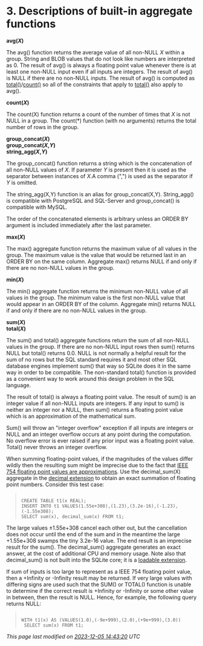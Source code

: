 # 3\. Descriptions of built\-in aggregate functions




**avg(*X*)**


 The avg() function
 returns the average value of all non\-NULL *X* within a
 group. String and BLOB values that do not look like numbers are
 interpreted as 0\.
 The result of avg() is always a floating point value whenever
 there is at least one non\-NULL input even if all
 inputs are integers. The result of avg() is NULL if
 there are no non\-NULL inputs. The result of avg() is computed
 as [total()](lang_aggfunc.html#sumunc)/[count()](lang_aggfunc.html#count) so all of the constraints that apply to
 [total()](lang_aggfunc.html#sumunc) also apply to avg().




**count(*X*)**


 The count(X) function returns
 a count of the number of times
 that *X* is not NULL in a group. The count(\*) function
 (with no arguments) returns the total number of rows in the group.




**group\_concat(*X*)  
group\_concat(*X*,*Y*)  
string\_agg(*X*,*Y*)**


 The group\_concat() function returns
 a string which is the concatenation of
 all non\-NULL values of *X*. If parameter *Y* is present then
 it is used as the separator
 between instances of *X*.A comma (",") is used as the separator
 if *Y* is omitted.
 
 The string\_agg(X,Y) function is an alias
 for group\_concat(X,Y). String\_agg() is compatible with PostgreSQL
 and SQL\-Server and group\_concat() is compatible with MySQL.
 
 The order of the concatenated elements is arbitrary unless an
 ORDER BY argument is included immediately after the last parameter.








**max(*X*)**


 The max() aggregate function
 returns the maximum value of all values in the group.
 The maximum value is the value that would be returned last in an
 ORDER BY on the same column. Aggregate max() returns NULL 
 if and only if there are no non\-NULL values in the group.




**min(*X*)**


 The min() aggregate function
 returns the minimum non\-NULL value of all values in the group.
 The minimum value is the first non\-NULL value that would appear
 in an ORDER BY of the column.
 Aggregate min() returns NULL if and only if there are no non\-NULL
 values in the group.




**sum(*X*)  
total(*X*)**


 The sum() and total() aggregate functions
 return the sum of all non\-NULL values in the group.
 If there are no non\-NULL input rows then sum() returns
 NULL but total() returns 0\.0\.
 NULL is not normally a helpful result for the sum of no rows
 but the SQL standard requires it and most other
 SQL database engines implement sum() that way so SQLite does it in the
 same way in order to be compatible. The non\-standard total() function
 is provided as a convenient way to work around this design problem
 in the SQL language.


The result of total() is always a floating point value.
 The result of sum() is an integer value if all non\-NULL inputs are integers.
 If any input to sum() is neither an integer nor a NULL,
 then sum() returns a floating point value
 which is an approximation of the mathematical sum.


Sum() will throw an "integer overflow" exception if all inputs
 are integers or NULL
 and an integer overflow occurs at any point during the computation.
 No overflow error is ever raised if any prior input was a floating point
 value.
 Total() never throws an integer overflow.

 When summing floating\-point values, if the magnitudes of the values
 differ wildly then the resulting sum might be imprecise due to the fact that
 [IEEE 754 floating point values are approximations](floatingpoint.html#fpapprox).
 Use the decimal\_sum(X) aggregate in the [decimal extension](floatingpoint.html#decext) to obtain
 an exact summation of floating point numbers. Consider this test case:


> ```
> 
> CREATE TABLE t1(x REAL);
> INSERT INTO t1 VALUES(1.55e+308),(1.23),(3.2e-16),(-1.23),(-1.55e308);
> SELECT sum(x), decimal_sum(x) FROM t1;
> 
> ```




The large values ±1\.55e\+308 cancel each other out, but the
 cancellation does not occur until the end of the sum and in the meantime
 the large \+1\.55e\+308 swamps the tiny 3\.2e\-16 value. The end result is
 an imprecise result for the sum(). The decimal\_sum() aggregate
 generates an exact answer, at the cost of additional CPU and memory usage.
 Note also that decimal\_sum() is not built into the SQLite core; it is a
 [loadable extension](loadext.html).

 If sum of inputs is too large to represent as a IEEE 754 floating
 point value, then a \+Infinity or \-Infinity result may be returned.
 If very large values with differing signs are used
 such that the SUM() or TOTAL() function is
 unable to determine if the correct result is \+Infinity or \-Infinity
 or some other value in between, then the result is NULL. Hence, for
 example, the following query returns NULL:


> ```
> 
> WITH t1(x) AS (VALUES(1.0),(-9e+999),(2.0),(+9e+999),(3.0))
>  SELECT sum(x) FROM t1;
> 
> ```














*This page last modified on [2023\-12\-05 14:43:20](https://sqlite.org/docsrc/honeypot) UTC* 



